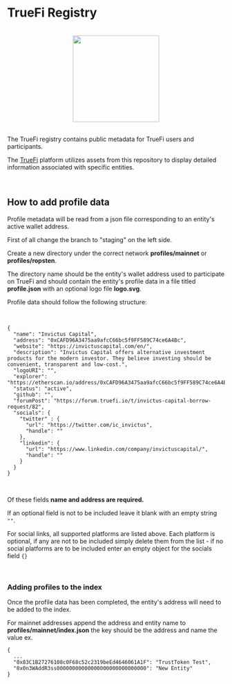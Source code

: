 # TrueFi Registry

<br/>
<center><img src='https://raw.githubusercontent.com/trusttoken/truefi-registry/main/truefi.svg' height="200"></center>
<br/>

The TrueFi registry contains public metadata for TrueFi users and participants.

The [TrueFi](https://app.truefi.io) platform utilizes assets from this repository to display detailed information associated with specific entities.

<br/>

## How to add profile data

Profile metadata will be read from a json file corresponding to an entity's active wallet address.

First of all change the branch to "staging" on the left side. 

Create a new directory under the correct network <b>profiles/mainnet</b> or <b>profiles/ropsten</b>.

The directory name should be the entity's wallet address used to participate on TrueFi and should contain the entity's profile data in a file titled <b>profile.json</b> with an optional logo file <b>logo.svg</b>.

Profile data should follow the following structure:

<br/>

```
{
  "name": "Invictus Capital",
  "address": "0xCAFD96A3475aa9afcC66bc5f9FF589C74ce6A4Bc",
  "website": "https://invictuscapital.com/en/",
  "description": "Invictus Capital offers alternative investment products for the modern investor. They believe investing should be convenient, transparent and low-cost.",
  "logoURI": "",
  "explorer": "https://etherscan.io/address/0xCAFD96A3475aa9afcC66bc5f9FF589C74ce6A4Bc/",
  "status": "active",
  "github": "",
  "forumPost": "https://forum.truefi.io/t/invictus-capital-borrow-request/82",
  "socials": {
    "twitter" : {
      "url": "https://twitter.com/ic_invictus",
      "handle": ""
    },
    "linkedin": {
      "url": "https://www.linkedin.com/company/invictuscapital/",
      "handle": ""
    }
  }
}
```
<br/>

Of these fields <b>name and address are required.</b>

If an optional field is not to be included leave it blank with an empty string `""`.

For social links, all supported platforms are listed above.
Each platform is optional, if any are not to be included simply delete them from the list -
if no social platforms are to be included enter an empty object for the socials field `{}`

<br/>

### Adding profiles to the index

Once the profile data has been completed, the entity's address will need to be added to the index.

For mainnet addresses append the address and entity name to <b>profiles/mainnet/index.json</b>
the key should be the address and name the value ex.

```
{
  ...
  "0x83C1B27276108c0F68c52c2319beEd4646061A1F": "TrustToken Test",
  "0x0n3WAddR3ss00000000000000000000000000000": "New Entity"
}
```

<br/><br/>
